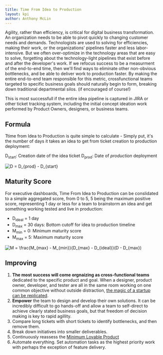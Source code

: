 ```yaml
---
title: Time From Idea to Production
layout: kpi
author: Anthony McLin
---
```

Agility, rather than efficiency, is critical for digital business transformation. An organization needs to be able to pivot quickly to changing customer needs and demands. Technologists are used to solving for efficiencies, making their work, or the organizations' pipelines faster and less labor-intensive. But we often over-optimize in the technology areas that are easy to solve, forgetting about the technology-light pipelines that exist before and after the developer's work. If we refocus success to be a measurment of the end-to-end time, then we'll find ways to eliminate other non-obvious bottlenecks, and be able to deliver work to production faster. By making the entire end-to-end team responsible for this metric, crossfunctional teams targeted to specific business goals should naturally begin to form, breaking down traditional departmental silos. (if encouraged of course!)

This is most successfull if the entire idea pipeline is captured in JIRA or other ticket tracking system, including the initial concept ideation work performed by Product Owners, designers, or business teams.

## Formula
Ttime from Idea to Production is quite simple to calculate - Simply put, it's the number of days it takes an idea to get from ticket creation to production deployment:

D<sub>start</sub>: Creation date of the idea ticket
D<sub>prod</sub>: Date of *production* deployment

<img src="https://latex.codecogs.com/gif.latex?D&space;=&space;D_{prod}&space;-&space;D_{start}" title="D = D_{prod} - D_{start}" />

## Maturity Score
For executive dashboards, Time From Idea to Production can be conslidated to a simple aggregated score, from 0 to 5, 5 being the maximum positive score, representing 1 day or less for a team to brainstorm an idea and get something working tested and live in production:

* D<sub>ideal</sub> = 1 day
* D<sub>max</sub> = 30 days: Bottom cutoff for idea to production timeline
* M<sub>min</sub> = 0: Minimum maturity score
* M<sub>max</sub> = 5: Maximum maturity score

<img src="https://latex.codecogs.com/gif.latex?M&space;=&space;\frac{M_{max}&space;-&space;M_{min}}{D_{max}&space;-&space;D_{ideal}}(D&space;-&space;D_{max})" title="M = \frac{M_{max} - M_{min}}{D_{max} - D_{ideal}}(D - D_{max})" />

## Improving
1. **The most success will come orgnaizing as cross-functional teams** dedicated to the specific product and goal. When a designer, product owner, developer, and tester are all in the same room working on one common objective without outside distraction, [the magic of a startup can be replicated](http://forresterevents.net/video/2018/dt/9-0845-0920-mohammad.html).
2. **Empower** the team to design and develop their own solutions. It can be incredibly difficult to go hands-off and allow a team to self-direct to achieve clearly stated business goals, but that freedom of decision making is key to rapid agillity.
3. Compare long tickets with short tickets to identify bottlenecks, and then remove them.
4. Break down initiatives into smaller deliverables.
5. Continuously reassess the [Minimum Lovable Product](http://labs.sogeti.com/the-minimum-lovable-product/)
6. Automate everything. Set automation tasks as the highest priority work with perhaps the exception of feature delivery.